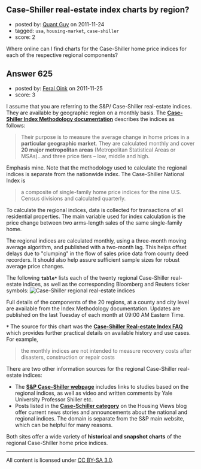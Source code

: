 ## Case-Shiller real-estate index charts by region?

- posted by: [Quant Guy](https://stackexchange.com/users/-1/501-quant-guy) on 2011-11-24
- tagged: `usa`, `housing-market`, `case-shiller`
- score: 2

Where online can I find charts for the Case-Shiller home price indices for each of the respective regional components? 




## Answer 625

- posted by: [Feral Oink](https://stackexchange.com/users/-1/130-feral-oink) on 2011-11-25
- score: 3

<p>I assume that you are referring to the S&amp;P/ Case-Shiller real-estate indices. They are available by geographic region on a monthly basis. The <strong><a href="http://www.standardandpoors.com/indices/articles/en/us/?articleType=PDF&amp;assetID=1245190941370" rel="nofollow" title="Case Shiller Index Methodology">Case-Shiller Index Methodology documentation</a></strong> describes the indices as follows:</p>

<blockquote>
  <p>Their purpose is to measure the average change in home prices in a
  <strong>particular geographic market</strong>. They are calculated monthly and cover <strong>20
  major metropolitan areas</strong> (Metropolitan Statistical Areas or MSAs)...and three price tiers – low, middle and high.</p>
</blockquote>

<p>Emphasis mine. Note that the methodology used to calculate the regional indices is separate from the nationwide index. The Case-Shiller National Index is</p>

<blockquote>
  <p>a composite of single-family home price indices for the nine U.S. Census
  divisions and calculated quarterly.</p>
</blockquote>

<p>To calculate the regional indices, data is collected for transactions of all residential properties. The main variable used for index calculation is the price change between two arms-length sales of the same single-family home. </p>

<p>The regional indices are calculated monthly, using a three-month moving average algorithm, and published with a two-month lag. This helps offset delays due to "clumping" in the flow of sales price data from county deed recorders. It should also help assure sufficient sample sizes for robust average price changes.</p>

<p>The following <strong><code>table*</code></strong> lists each of the twenty regional Case-Shiller real-estate indices, as well as the corresponding Bloomberg and Reuters ticker symbols:
<img src="http://i.stack.imgur.com/5g64f.png" alt="Case-Shiller regional real-estate indices"></p>

<p>Full details of the components of the 20 regions, at a county and city level are available from the Index Methodology documentation. Updates are published on the last Tuesday of each month at 09:00 AM Eastern Time. </p>

<p><strong><code>*</code></strong> The source for this chart was the <strong><a href="http://www.standardandpoors.com/indices/articles/en/us/?articleType=PDF&amp;assetID=1245302658617" rel="nofollow" title="Case-Shiller Regional and National Index FAQ, Dec 2010">Case-Shiller Real-estate Index FAQ</a></strong> which provides further practical details on available history and use cases. For example, </p>

<blockquote>
  <p>the monthly indices are not intended to measure recovery costs after
  disasters, construction or repair costs</p>
</blockquote>

<p>There are two other information sources for the regional Case-Shiller real-estate indices:</p>

<ul>
<li>The <strong><a href="http://www.standardandpoors.com/indices/sp-case-shiller-home-price-indices/en/us/?indexId=spusa-cashpidff--p-us----" rel="nofollow" title="S&amp;P website about Case-Shiller indices">S&amp;P Case-Shiller webpage</a></strong> includes links to studies based on the regional indices, as well as video and written comments by Yale University Professor Shiller etc.</li>
<li>Posts listed in the <strong><a href="http://www.housingviews.com/category/standard-poors-case-shiller-data/" rel="nofollow" title="Housing Views blog, Case-Shiller category">Case-Schiller category</a></strong> on the Housing Views blog offer current news stories and announcements about the national and regional indices. The domain is separate from the S&amp;P main website, which can be helpful for many reasons.</li>
</ul>

<p>Both sites offer a wide variety of <strong>historical and snapshot charts</strong> of the regional Case-Shiller home price indices.</p>




---

All content is licensed under [CC BY-SA 3.0](https://creativecommons.org/licenses/by-sa/3.0/).
